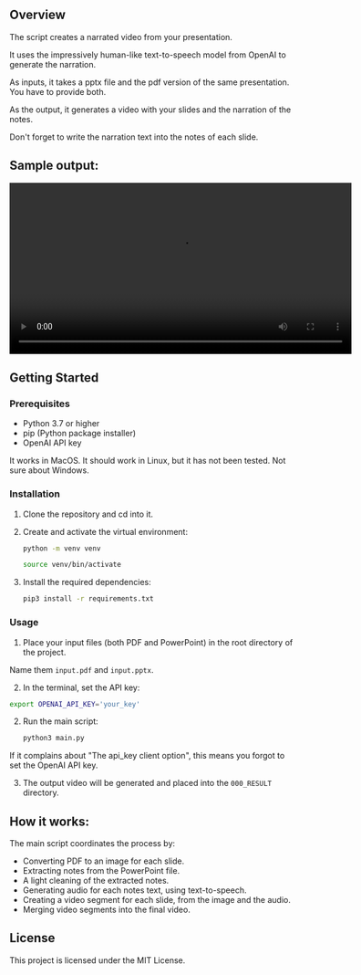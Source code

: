 ## Overview
The script creates a narrated video from your presentation. 

It uses the impressively human-like text-to-speech model from OpenAI to generate the narration.

As inputs, it takes a pptx file and the pdf version of the same presentation. 
You have to provide both. 

As the output, it generates a video with your slides and the narration of the notes.

Don't forget to write the narration text into the notes of each slide. 

## Sample output:

<video width="600" controls>
  <source src="000_RESULT/output_concatenated_video.mp4" type="video/mp4">
  Your browser does not support the video tag.
</video>

## Getting Started

### Prerequisites
- Python 3.7 or higher
- pip (Python package installer)
- OpenAI API key

It works in MacOS. It should work in Linux, but it has not been tested.
Not sure about Windows.

### Installation
1. Clone the repository and cd into it.

2. Create and activate the virtual environment:
    ```bash
    python -m venv venv

    source venv/bin/activate
    ```

3. Install the required dependencies:
    ```bash
    pip3 install -r requirements.txt
    ```

### Usage
1. Place your input files (both PDF and PowerPoint) in the root directory of the project.

Name them `input.pdf` and `input.pptx`.

2. In the terminal, set the API key:

```bash
export OPENAI_API_KEY='your_key'
```

2. Run the main script:
    ```bash
    python3 main.py
    ```
   
If it complains about "The api_key client option", this means you forgot to set the OpenAI API key. 

3. The output video will be generated and placed into the `000_RESULT` directory.

## How it works:

The main script coordinates the process by:
- Converting PDF to an image for each slide.
- Extracting notes from the PowerPoint file.
- A light cleaning of the extracted notes.
- Generating audio for each notes text, using text-to-speech.
- Creating a video segment for each slide, from the image and the audio.
- Merging video segments into the final video.

## License
This project is licensed under the MIT License.